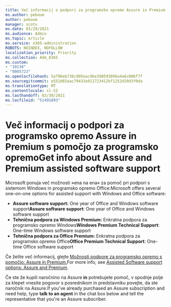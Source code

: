 ```yaml
---
title: Več informacij o podpori za programsko opremo Assure in Premium s pomočjo za programsko opremo
ms.author: pebaum
author: pebaum
manager: scotv
ms.date: 03/29/2021
ms.audience: Admin
ms.topic: article
ms.service: o365-administration
ROBOTS: NOINDEX, NOFOLLOW
localization_priority: Priority
ms.collection: Adm_O365
ms.custom:
- "10136"
- "9005723"
ms.openlocfilehash: 5a796eb736c995eac9be390593096a4a6c006f7f
ms.sourcegitcommit: e552d65aac79433a911723412bf1252d20d3f0da
ms.translationtype: MT
ms.contentlocale: sl-SI
ms.lasthandoff: 03/30/2021
ms.locfileid: "51491893"
---
```

# <a name="get-info-about-assure-and-premium-assisted-software-support"></a><span data-ttu-id="149db-102">Več informacij o podpori za programsko opremo Assure in Premium s pomočjo za programsko opremo</span><span class="sxs-lookup"><span data-stu-id="149db-102">Get info about Assure and Premium assisted software support</span></span>

<span data-ttu-id="149db-103">Microsoft ponuja več možnosti »ena na ena« za pomoč pri podpori s sistemom Windows in programsko opremo Office:</span><span class="sxs-lookup"><span data-stu-id="149db-103">Microsoft offers several one-on-one options for assisted support with Windows and Office software:</span></span>

- <span data-ttu-id="149db-104">**Assure software support:** One year of Office and Windows software support</span><span class="sxs-lookup"><span data-stu-id="149db-104">**Assure software support**: One year of Office and Windows software support</span></span>
- <span data-ttu-id="149db-105">**Tehnična podpora za Windows Premium:** Enkratna podpora za programsko opremo Windows</span><span class="sxs-lookup"><span data-stu-id="149db-105">**Windows Premium Technical Support**: One-time Windows software support</span></span>
- <span data-ttu-id="149db-106">**Tehnična podpora za Office Premium:** Enkratna podpora za programsko opremo Office</span><span class="sxs-lookup"><span data-stu-id="149db-106">**Office Premium Technical Support**: One-time Office software support</span></span>

<span data-ttu-id="149db-107">Če želite več informacij, glejte [Možnosti podpore za programsko opremo s pomočjo: Assure in Premium.](https://support.microsoft.com/help/4467230/assisted-software-support-options-assure-premium)</span><span class="sxs-lookup"><span data-stu-id="149db-107">For more info, see [Assisted Software support options: Assure and Premium](https://support.microsoft.com/help/4467230/assisted-software-support-options-assure-premium).</span></span>

<span data-ttu-id="149db-108">Če ste že kupili naročnino na Assure **in** potrebujete pomoč, v spodnje polje za klepet vnesite pogovor s posrednikom in predstavniku povejte, da ste naročnik na Assure.</span><span class="sxs-lookup"><span data-stu-id="149db-108">If you've already purchased an Assure subscription and need help, type **talk to an agent** in the chat box below and tell the representative that you're an Assure subscriber.</span></span>

